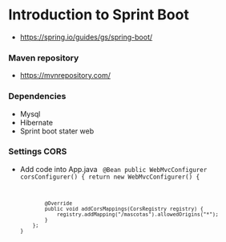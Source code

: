 # Introduction to Sprint Boot

- https://spring.io/guides/gs/spring-boot/

### Maven repository

- https://mvnrepository.com/

### Dependencies

- Mysql
- Hibernate
- Sprint boot stater web

### Settings CORS

- Add code into App.java
  <code>
  @Bean
  public WebMvcConfigurer corsConfigurer() {
  return new WebMvcConfigurer() {

              @Override
              public void addCorsMappings(CorsRegistry registry) {
                  registry.addMapping("/mascotas").allowedOrigins("*");
              }
          };
      }

  </code>
